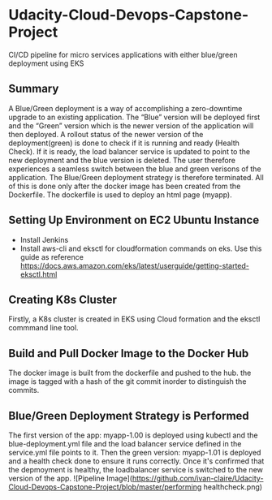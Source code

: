 # Udacity-Cloud-Devops-Capstone-Project
 CI/CD pipeline for micro services applications with either blue/green deployment using EKS
 
## Summary
A Blue/Green deployment is a way of accomplishing a zero-downtime upgrade to an existing application.
The “Blue” version will be deployed first and the “Green” version which is the newer version of the application will then deployed.
A rollout status of the newer version of the deployment(green) is done to check if it is running and ready (Health Check).
If it is ready, the load balancer service is updated to point to the new deployment and the blue version is deleted. 
The user therefore experiences a seamless switch between the blue and green verisons of the application.
The Blue/Green deployment strategy is therefore terminated. 
All of this is done only after the docker image has been created from the Dockerfile. 
The dockerfile is used to deploy an html page (myapp).

## Setting Up Environment on EC2 Ubuntu Instance
- Install Jenkins 
- Install aws-cli and eksctl for cloudformation commands on eks. Use this guide as reference
https://docs.aws.amazon.com/eks/latest/userguide/getting-started-eksctl.html

## Creating K8s Cluster
Firstly, a K8s cluster is created in EKS using Cloud formation and the eksctl commmand line tool.

## Build and Pull Docker Image to the Docker Hub
The docker image is built from the dockerfile and pushed to the hub.
the image is tagged with a hash of the git commit inorder to distinguish the commits.

## Blue/Green Deployment Strategy is Performed
The first version of the app: myapp-1.00 is deployed using kubectl and the blue-deployment.yml file
and the load balancer service defined in the service.yml file points to it.
Then the green version: myapp-1.01 is deployed and a health check done to ensure it runs correctly.
Once it's confirmed that the depmoyment is healthy,
the loadbalancer service is switched to the new version of the app.
![Pipeline Image](https://github.com/ivan-claire/Udacity-Cloud-Devops-Capstone-Project/blob/master/performing healthcheck.png)



